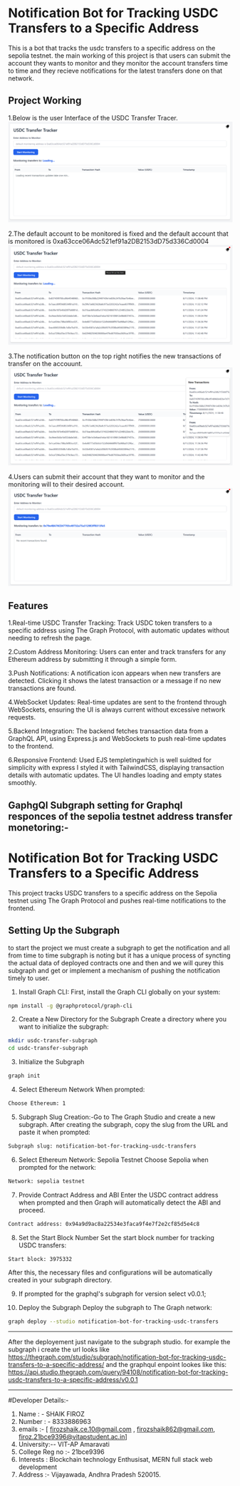 # Notification Bot for Tracking USDC Transfers to a Specific Address

This is a bot that tracks the usdc transfers to a specific address on the sepolia testnet. the main working of this project is that users can submit the account they wants to monitor and they monitor the account transfers time to time and they recieve notifications for the latest transfers done on that network.

## Project Working

1.Below is the user Interface of the USDC Transfer Tracer.
![alt text](image.png)

2.The default account to be monitored is fixed and the default account that is monitored is 0xa63cce06Adc521ef91a2DB2153dD75d336Cd0004
![alt text](image-2.png)

3.The notification button on the top right notifies the new transactions of transfer on the accouunt.
![alt text](image-1.png)

4.Users can submit their account that they want to monitor and the monitoring will to their desired account.
![alt text](image-3.png)

## Features

1.Real-time USDC Transfer Tracking: Track USDC token transfers to a specific address using The Graph Protocol, with automatic updates without needing to refresh the page.

2.Custom Address Monitoring: Users can enter and track transfers for any Ethereum address by submitting it through a simple form.

3.Push Notifications: A notification icon appears when new transfers are detected. Clicking it shows the latest transaction or a message if no new transactions are found.

4.WebSocket Updates: Real-time updates are sent to the frontend through WebSockets, ensuring the UI is always current without excessive network requests.

5.Backend Integration: The backend fetches transaction data from a GraphQL API, using Express.js and WebSockets to push real-time updates to the frontend.

6.Responsive Frontend: Used EJS templetingwhich is well suidted for simplicity with express I styled it with TailwindCSS, displaying transaction details with automatic updates. The UI handles loading and empty states smoothly.

## GaphgQl Subgraph setting for Graphql responces of the sepolia testnet address transfer monetoring:-

# Notification Bot for Tracking USDC Transfers to a Specific Address

This project tracks USDC transfers to a specific address on the Sepolia testnet using The Graph Protocol and pushes real-time notifications to the frontend.

## **Setting Up the Subgraph**

to start the project we must create a subgraph to get the notification and all from time to time subgraph is noting but it has a unique process of syncting the actual data of deployed contracts one and then and we will qurey this subgraph and get or implement a mechanism of pushing the notification timely to user.

1. Install Graph CLI: First, install the Graph CLI globally on your system:

```bash
npm install -g @graphprotocol/graph-cli
```

2. Create a New Directory for the Subgraph
   Create a directory where you want to initialize the subgraph:

```bash
mkdir usdc-transfer-subgraph
cd usdc-transfer-subgraph
```

3. Initialize the Subgraph

```bash
graph init
```

4. Select Ethereum Network When prompted:

```bash
Choose Ethereum: 1
```

5. Subgraph Slug Creation:-Go to The Graph Studio and create a new subgraph. After creating the subgraph, copy the slug from the URL and paste it when prompted:

```bash
Subgraph slug: notification-bot-for-tracking-usdc-transfers
```

6. Select Ethereum Network: Sepolia Testnet Choose Sepolia when prompted for the network:

```bash
Network: sepolia testnet
```

7. Provide Contract Address and ABI Enter the USDC contract address when prompted and then Graph will automatically detect the ABI and proceed.

```bash
Contract address: 0x94a9d9ac8a22534e3faca9f4e7f2e2cf85d5e4c8
```

8. Set the Start Block Number Set the start block number for tracking USDC transfers:

```bash
Start block: 3975332
```

After this, the necessary files and configurations will be automatically created in your subgraph directory.

9. If prompted for the graphql's subgraph for version select v0.0.1;

10. Deploy the Subgraph Deploy the subgraph to The Graph network:

```bash
graph deploy --studio notification-bot-for-tracking-usdc-transfers

```

---

After the deployement just navigate to the subgraph studio. for example the subgraph i create the url looks like https://thegraph.com/studio/subgraph/notification-bot-for-tracking-usdc-transfers-to-a-specific-address/
and the graphqul enpoint lookes like this:
https://api.studio.thegraph.com/query/94108/notification-bot-for-tracking-usdc-transfers-to-a-specific-address/v0.0.1

---

#Developer Details:-

1. Name : - SHAIK FIROZ
2. Number : - 8333886963
3. emails :- [ firozshaik.ce.10@gmail.com , firozshaik862@gmail.com, firoz.21bce9396@vitapstudent.ac.in]
4. University:-- VIT-AP Amaravati
5. College Reg no :- 21bce9396
6. Interests : Blockchain technology Enthusisat, MERN full stack web development
7. Address :- Vijayawada, Andhra Pradesh 520015.
